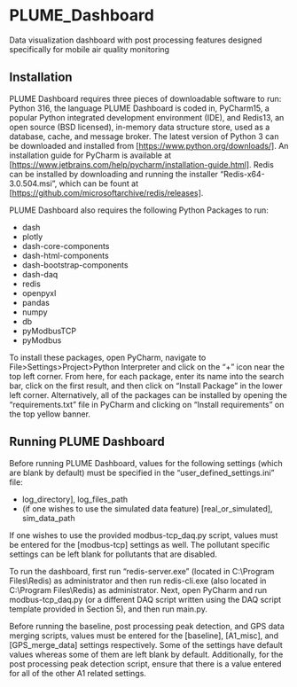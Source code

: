# PLUME_Dashboard
Data visualization dashboard with post processing features designed specifically for mobile air quality monitoring 

## Installation

PLUME Dashboard requires three pieces of downloadable software to run: Python 316, the language PLUME Dashboard is coded in, PyCharm15, a popular Python integrated development environment (IDE), and Redis13, an open source (BSD licensed), in-memory data structure store, used as a database, cache, and message broker. The latest version of Python 3 can be downloaded and installed from [https://www.python.org/downloads/]. An installation guide for PyCharm is available at [https://www.jetbrains.com/help/pycharm/installation-guide.html]. Redis can be installed by downloading and running the installer “Redis-x64-3.0.504.msi”, which can be fount at [https://github.com/microsoftarchive/redis/releases].

PLUME Dashboard also requires the following Python Packages to run:
* dash
* plotly
* dash-core-components
* dash-html-components
* dash-bootstrap-components
* dash-daq
* redis
* openpyxl
* pandas
* numpy
* db
* pyModbusTCP
* pyModbus

To install these packages, open PyCharm, navigate to File>Settings>Project>Python Interpreter and click on the “+” icon near the top left corner. From here, for each package, enter its name into the search bar, click on the first result, and then click on “Install Package” in the lower left corner. 
Alternatively, all of the packages can be installed by opening the “requirements.txt” file in PyCharm and clicking on “Install requirements” on the top yellow banner.

## Running PLUME Dashboard
Before running PLUME Dashboard, values for the following settings (which are blank by default) must be specified in the “user_defined_settings.ini” file:
* log_directory], log_files_path
* (if one wishes to use the simulated data feature) [real_or_simulated], sim_data_path

If one wishes to use the provided modbus-tcp_daq.py script, values must be entered for the [modbus-tcp] settings as well. The pollutant specific settings can be left blank for pollutants that are disabled.

To run the dashboard, first run “redis-server.exe” (located in C:\Program Files\Redis) as administrator and then run redis-cli.exe (also located in C:\Program Files\Redis) as administrator. Next, open PyCharm and run modbus-tcp_daq.py (or a different DAQ script written using the DAQ script template provided in Section 5), and then run main.py.

Before running the baseline, post processing peak detection, and GPS data merging scripts, values must be entered for the [baseline], [A1_misc], and [GPS_merge_data] settings respectively. Some of the settings have default values whereas some of them are left blank by default. Additionally, for the post processing peak detection script, ensure that there is a value entered for all of the other A1 related settings.
